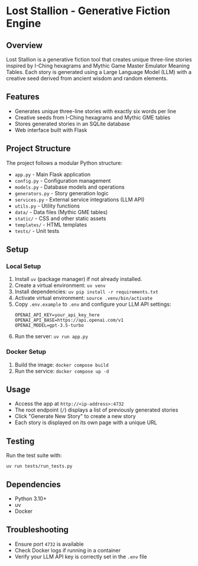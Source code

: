 # Lost Stallion - Generative Fiction Engine

## Overview
Lost Stallion is a generative fiction tool that creates unique three-line stories inspired by I-Ching hexagrams and Mythic Game Master Emulator Meaning Tables. Each story is generated using a Large Language Model (LLM) with a creative seed derived from ancient wisdom and random elements.

## Features
- Generates unique three-line stories with exactly six words per line
- Creative seeds from I-Ching hexagrams and Mythic GME tables
- Stores generated stories in an SQLite database
- Web interface built with Flask

## Project Structure
The project follows a modular Python structure:
- `app.py` - Main Flask application
- `config.py` - Configuration management
- `models.py` - Database models and operations
- `generators.py` - Story generation logic
- `services.py` - External service integrations (LLM API)
- `utils.py` - Utility functions
- `data/` - Data files (Mythic GME tables)
- `static/` - CSS and other static assets
- `templates/` - HTML templates
- `tests/` - Unit tests

## Setup

### Local Setup
1. Install `uv` (package manager) if not already installed.
2. Create a virtual environment: `uv venv`
3. Install dependencies: `uv pip install -r requirements.txt`
4. Activate virtual environment: `source .venv/bin/activate`
5. Copy `.env.example` to `.env` and configure your LLM API settings:
   ```
   OPENAI_API_KEY=your_api_key_here
   OPENAI_API_BASE=https://api.openai.com/v1
   OPENAI_MODEL=gpt-3.5-turbo
   ```
6. Run the server: `uv run app.py`

### Docker Setup
1. Build the image: `docker compose build`
2. Run the service: `docker compose up -d`

## Usage
- Access the app at `http://<ip-address>:4732`
- The root endpoint (`/`) displays a list of previously generated stories
- Click "Generate New Story" to create a new story
- Each story is displayed on its own page with a unique URL

## Testing
Run the test suite with:
```
uv run tests/run_tests.py
```

## Dependencies
- Python 3.10+
- uv
- Docker

## Troubleshooting
- Ensure port `4732` is available
- Check Docker logs if running in a container
- Verify your LLM API key is correctly set in the `.env` file
